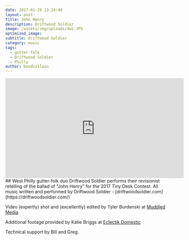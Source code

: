 ```yaml
---
date: 2017-01-29 13:24:49
layout: post
title: John Henry
description: Driftwood Soldier
image: /assets/img/uploads/dws.JPG
optimized_image:
subtitle: Driftwood Soldier
category: music
tags:
  - gutter-folk
  - Driftwood Soldier
  - Philly
author: bondvillain
---
```

<iframe width="560" height="315" src="https://www.youtube.com/embed/BwEjwmXHdoo" frameborder="0" allow="accelerometer; autoplay; clipboard-write; encrypted-media; gyroscope; picture-in-picture" allowfullscreen></iframe>
## West Philly gutter-folk duo Driftwood Soldier performs their revisionist retelling of the ballad of "John Henry" for the 2017 Tiny Desk Contest.
All music written and performed by Driftwood Soldier
- [driftwoodsoldier.com](https://driftwoodsoldier.com/)

Video (expertly) shot and (excellently) edited by Tyler Burdenski at [Muddled Media](http://muddledmedia.com/)

Additional footage provided by Katie Briggs at [Eclectik Domestic](http://eclectikdomestic.com/)

Technical support by Bill and Greg.
